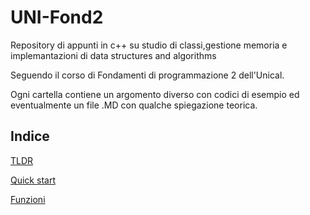 # UNI-Fond2
Repository di appunti in c++ su studio di classi,gestione memoria e implemantazioni di data structures and algorithms

Seguendo il corso di Fondamenti di programmazione 2 dell'Unical. 

Ogni cartella contiene un argomento diverso con codici di esempio ed eventualmente un file .MD con qualche spiegazione teorica.

## Indice

 [TLDR](./appunti/TLDR.md)

 
 [Quick start](./appunti/Quick_Start/Quick_Start.md)

 [Funzioni](./appunti/Funzioni/Funzioni.md)

